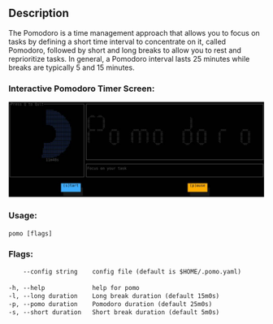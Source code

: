 ## Description
The Pomodoro is a time management approach that allows you to focus
on tasks by defining a short time interval to concentrate on it, called
Pomodoro, followed by short and long breaks to allow you to rest and
reprioritize tasks. In general, a Pomodoro interval lasts 25 minutes while
breaks are typically 5 and 15 minutes.

### Interactive Pomodoro Timer Screen:

![Pomodoro Screen](https://github.com/karapetianash/pomodoro-cli/blob/main/pomoScreen.PNG "Pomodoro Screen")

### Usage:
`pomo [flags]`

### Flags:

        --config string    config file (default is $HOME/.pomo.yaml)

    -h, --help             help for pomo
    -l, --long duration    Long break duration (default 15m0s)
    -p, --pomo duration    Pomodoro duration (default 25m0s)
    -s, --short duration   Short break duration (default 5m0s)

